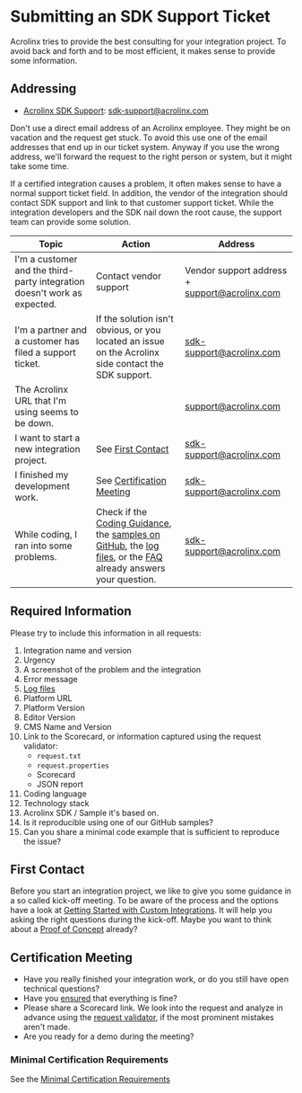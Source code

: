 # Submitting an SDK Support Ticket

Acrolinx tries to provide the best consulting for your integration project.
To avoid back and forth and to be most efficient, it makes sense to provide some information.

## Addressing

* [Acrolinx SDK Support](sdk-support@acrolinx.com): sdk-support@acrolinx.com

Don't use a direct email address of an Acrolinx employee.
They might be on vacation and the request get stuck.
To avoid this use one of the email addresses that end up in our ticket system.
Anyway if you use the wrong address, we'll forward the request to the right person or system, but it might take some time.

If a certified integration causes a problem, it often makes sense to have a normal support ticket field.
In addition, the vendor of the integration should contact SDK support and link to that customer support ticket.
While the integration developers and the SDK nail down the root cause, the support team can provide some solution.

| Topic                                                                    | Action                                                                                                                                                                                                                                                                                                                                                                        | Address                                       |
| ------------------------------------------------------------------------ | ----------------------------------------------------------------------------------------------------------------------------------------------------------------------------------------------------------------------------------------------------------------------------------------------------------------------------------------------------------------------------- | --------------------------------------------- |
| I'm a customer and the third-party integration doesn't work as expected. | Contact vendor support                                                                                                                                                                                                                                                                                                                                                        | Vendor support address + support@acrolinx.com |
| I'm a partner and a customer has filed a support ticket.                 | If the solution isn't obvious, or you located an issue on the Acrolinx side contact the SDK support.                                                                                                                                                                                                                                                                          | sdk-support@acrolinx.com                      |
| The Acrolinx URL that I'm using seems to be down.                        |                                                                                                                                                                                                                                                                                                                                                                               | support@acrolinx.com                          |
| I want to start a new integration project.                               | See [First Contact](#first-contact)                                                                                                                                                                                                                                                                                                                                           | sdk-support@acrolinx.com                      |
| I finished my development work.                                          | See [Certification Meeting](#certification-meeting)                                                                                                                                                                                                                                                                                                                           | sdk-support@acrolinx.com                      |
| While coding, I ran into some problems.                                  | Check if the [Coding Guidance](../README.md), the [samples on GitHub](https://github.com/acrolinx?q=demo), the [log files](https://github.com/acrolinx/acrolinx-coding-guidance/blob/master/topics/logging.md#path-and-filename), or the [FAQ](https://support.acrolinx.com/hc/en-us/sections/201158052-Integrations-FAQs-and-Troubleshooting) already answers your question. | sdk-support@acrolinx.com                      |

## Required Information

Please try to include this information in all requests:

1. Integration name and version
2. Urgency
3. A screenshot of the problem and the integration
4. Error message
5. [Log files](https://github.com/acrolinx/acrolinx-coding-guidance/blob/master/topics/logging.md#path-and-filename)
6. Platform URL
7. Platform Version
8. Editor Version
9. CMS Name and Version
10. Link to the Scorecard, or information captured using the request validator:
    + `request.txt`
    + `request.properties`
    + Scorecard
    + JSON report
11. Coding language
12. Technology stack
13. Acrolinx SDK / Sample it's based on.
14. Is it reproducible using one of our GitHub samples?
15. Can you share a minimal code example that is sufficient to reproduce the issue?

## First Contact

Before you start an integration project, we like to give you some guidance in a so called kick-off meeting.
To be aware of the process and the options have a look at
[Getting Started with Custom Integrations](https://docs.acrolinx.com/customintegrations).
It will help you asking the right questions during the kick-off.
Maybe you want to think about a [Proof of Concept](poc.md) already?

## Certification Meeting

* Have you really finished your integration work, or do you still have open technical questions?
* Have you [ensured](checklist.md) that everything is fine?
* Please share a Scorecard link. We look into the request and analyze in advance using the
  [request validator](https://docs.acrolinx.com/kb/en/how-to-use-the-request-validator-13730818.html),
  if the most prominent mistakes aren't made.
* Are you ready for a demo during the meeting?

### Minimal Certification Requirements

See the [Minimal Certification Requirements](minimal-requirements.md)
